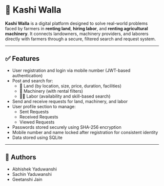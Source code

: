 # 🌾 Kashi Walla

**Kashi Walla** is a digital platform designed to solve real-world problems faced by farmers in **renting land**, **hiring labor**, and **renting agricultural machinery**. It connects landowners, machinery providers, and laborers directly with farmers through a secure, filtered search and request system.

---

## ✅ Features

- User registration and login via mobile number (JWT-based authentication)
- Post and search for:
  - 🌱 Land (by location, size, price, duration, facilities)
  - 🚜 Machinery (with rental filters)
  - 🧑‍🌾 Labor (availability and skill-based search)
- Send and receive requests for land, machinery, and labor
- User profile section to manage:
  - Sent Requests
  - Received Requests
  - Viewed Requests
- Passwords stored securely using SHA-256 encryption
- Mobile number and name locked after registration for consistent identity
- Data stored using SQLite

---

## 👥 Authors

- Abhishek Yaduwanshi  
- Sachin Yaduwanshi  
- Geetanshi Jain  
